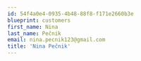 ```yaml
---
id: 54f4a0e4-0935-4b48-88f8-f171e2660b3e
blueprint: customers
first_name: Nina
last_name: Pečnik
email: nina.pecnik123@gmail.com
title: 'Nina Pečnik'
---
```

